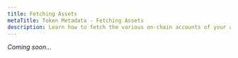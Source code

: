 ```yaml
---
title: Fetching Assets
metaTitle: Token Metadata - Fetching Assets
description: Learn how to fetch the various on-chain accounts of your assets on Token Metadata
---
```


_Coming soon..._
